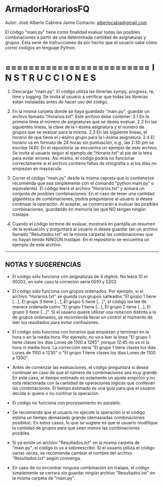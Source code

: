 # ArmadorHorariosFQ

Autor: José Alberto Cabrera Jaime
Contacto: albertocabja@gmail.com

El código "main.py" tiene como finalidad evaluar todas las posibles combinaciones a partir de una determinada cantidad de asignaturas y grupos. 
Esta serie de instrucciones da por hecho que el usuario sabe cómo correr códigos en lenguaje Python.

=========================
I N S T R U C C I O N E S
=========================

1. Descargar "main.py". El código utiliza las librerías sympy, progress, re, time y logging. Se invita al usuario a verificar que todas las librerías están instaladas antes de hacer uso del código.

2. En la misma carpeta donde se haya guardado "main.py", guardar un archivo llamado "Horarios.txt". Este archivo debe contener:
        2.1 En la primera línea el número de asignaturas que se desea evaluar.
        2.2 En las siguientes líneas, la clave de la i-ésima asignatura y el número de grupos que se evaluar para la misma.
        2.3 En las siguiente líneas, el horario de que tiene el j-ésimo grupo para la i-ésima asignatura. 
        2.4 El horario va en formato de 24 horas sin puntuación, e.g., las 2:30 pm se escribe 1430.
En el repositorio se encuentra un ejemplo de este archivo. Se invita al usuario seguir el ejemplo de "Horario.txt" al pie de la letra para evitar errores. Así mismo, el código podría no funcionar correctamente si el archivo contiene faltas de ortografía o si los días no empiezan en mayúscula.

3. Correr el código "main.py" desde la misma capreta que lo contiene(se recomienda que sea simplemente con el comando "python main.py" o equivalente). El código leerá el archivo "Horarios.txt" y armará un conjunto de posibles combinaciones. En el caso de tener una cantidad gigantesca de combinaciones, podría preguntarse al usuario si desea continuar la operación. Al aceptar, se comenzarán a evaluar las posibles combinaciones, guardando en memoria las que NO tengan ningún traslape. 

4. Cuando el código termine de evaluar, mostrará en pantalla un resumen de la evaluación y preguntará al usuario si desea guardar (en un archivo llamado "Resultados.txt" en la misma carpeta) las combinaciones que no hayan tenido NINGÚN traslape. En el repositorio se encuentra un ejemplo de este archivo.

-------------------
NOTAS Y SUGERENCIAS
-------------------

- El código sólo funciona con asignaturas de 4 dígitos. No leerá 10 ni 00202, en este caso la correción sería 0010 y 0202.

- El código sólo funciona con grupos ordenados. Por ejemplo, si el archivo "Horarios.txt" se guarda con grupos salteados "El grupo 1 tiene [...], El grupo 3 tiene [...], El grupo 5 tiene [...]", el código los lee de manera ordenada como "El grupo 1 tiene [...], El grupo 2 tiene [...], El grupo 3 tiene [...]". Si el usuario quiere utilizar una notación distinta a la de grupos ordenados, se recomienda llevar un control al momento de leer los resultados para evitar confusiones.

- El código solo funciona con horarios que empiezan y terminan en la hora o en la media hora. Por ejemplo, no va a leer la línea "El grupo 1 tiene clases los días Lunes de 1100 a 1245", porque 12:45 no es ni la hora ni media hora. La corrección sería "El grupo 1 tiene clases los días Lunes de 1100 a 1230" o "El grupo 1 tiene clases los días Lunes de 1100 a 1300". 

- Antes de comenzar las evaluaciones, el código preguntará si desea continuar en caso de que el número de combinaciones sea muy grande. En este caso, el tiempo estimado es solamente un ajuste empírico y no está relacionada con la cantidad de operaciones lógicas que conllevan las combinaciones. El tiempo estimado es una guía para que el usuario decida si quiere o no continar la operación.

- El código no funciona con procesamiento en paralelo.

- Se recomienda que el usuario no ejecute la operación si el código estima un tiempo demasiado grande (demasiadas combinaciones posibles). En estos casos, lo que se sugiere es que el usuario modifique la cantidad de grupos para que sean menos las combinaciones posibles.

- Si ya existe un archivo "Resultados.txt" en la misma carpeta de "main.py", el código lo va a sobreescribir. Si el usuario utiliza el código varias veces, se recomienda cambiar el nombre del archivo "Resultados.txt" según convenga.

- En caso de no encontrar ninguna combinación sin tralape, el código simplemente se cerrará sin guardar ningún archivo "Resultados.txt" en la misma carpeta de "main.py".





